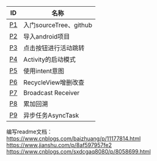 
ID| 名称 
----|----
[P1](https://github.com/LS-56/2017112109_android/tree/master/P1)|入门sourceTree、github
[P2](https://github.com/LS-56/2017112109_android/tree/master/P2)|导入android项目
[P3](https://github.com/LS-56/2017112109_android/tree/master/P3)|点击按钮进行活动跳转
[P4](https://github.com/LS-56/2017112109_android/tree/master/P4)|Activity的启动模式
[P5](https://github.com/LS-56/2017112109_android/tree/master/P5)|使用intent意图
[P6](https://github.com/LS-56/2017112109_android/tree/master/P6.4)|RecycleView增删改查
[P7](https://github.com/LS-56/2017112109_android/tree/master/P7)|Broadcast Receiver
[P8](https://github.com/LS-56/2017112109_android/tree/master/P8)|累加回溯
[P9](https://github.com/LS-56/2017112109_android/tree/master/P9)|异步任务AsyncTask


编写readme文档：</br>
https://www.cnblogs.com/baizhuang/p/11177814.html</br>
https://www.jianshu.com/p/8af597957fe2</br>
https://www.cnblogs.com/sxdcgaq8080/p/8058699.html</br>


